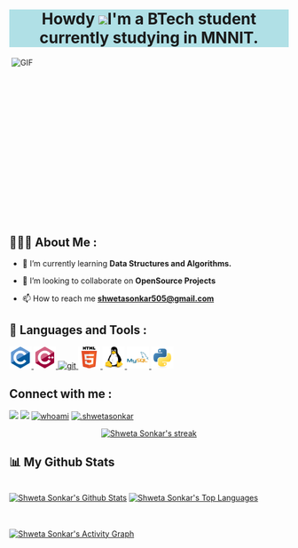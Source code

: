 <h1 align="center" style="background-color:powderblue;">Howdy <img src="https://raw.githubusercontent.com/MartinHeinz/MartinHeinz/master/wave.gif" width="30px>, I'm Shweta Sonkar ! !</h1>
<h3 align="center">I'm a BTech student currently studying in MNNIT.</h3>

<img align="right" alt="GIF" src="https://github.com/arsentieva/arsentieva/blob/main/code.gif?raw=true" width="500" height="320" />


## 👩🏻‍💻 About Me :
- 🌱 I’m currently learning **Data Structures and Algorithms.**

- 👯 I’m looking to collaborate on **OpenSource Projects**

- 📫 How to reach me **shwetasonkar505@gmail.com**


## 🚀 Languages and Tools :

<p align="left"> <a href="https://www.cprogramming.com/" target="_blank" rel="noreferrer"> <img src="https://raw.githubusercontent.com/devicons/devicon/master/icons/c/c-original.svg" alt="c" width="40" height="40"/> </a> <a href="https://www.w3schools.com/cpp/" target="_blank" rel="noreferrer"> <img src="https://raw.githubusercontent.com/devicons/devicon/master/icons/cplusplus/cplusplus-original.svg" alt="cplusplus" width="40" height="40"/> </a> <a href="https://git-scm.com/" target="_blank" rel="noreferrer"> <img src="https://www.vectorlogo.zone/logos/git-scm/git-scm-icon.svg" alt="git" width="40" height="40"/> </a> <a href="https://www.w3.org/html/" target="_blank" rel="noreferrer"> <img src="https://raw.githubusercontent.com/devicons/devicon/master/icons/html5/html5-original-wordmark.svg" alt="html5" width="40" height="40"/> </a> <a href="https://www.linux.org/" target="_blank" rel="noreferrer"> <img src="https://raw.githubusercontent.com/devicons/devicon/master/icons/linux/linux-original.svg" alt="linux" width="40" height="40"/> </a> <a href="https://www.mysql.com/" target="_blank" rel="noreferrer"> <img src="https://raw.githubusercontent.com/devicons/devicon/master/icons/mysql/mysql-original-wordmark.svg" alt="mysql" width="40" height="40"/> </a> <a href="https://www.python.org" target="_blank" rel="noreferrer"> <img src="https://raw.githubusercontent.com/devicons/devicon/master/icons/python/python-original.svg" alt="python" width="40" height="40"/> </a> </p>


## Connect with me :
<p align="left">

<a href = "https://www.linkedin.com/in/shweta-sonkar-184418211"><img src="https://img.icons8.com/fluent/48/000000/linkedin.png"/></a>
<a href = "https://twitter.com/@shwetasonkar505"><img src="https://img.icons8.com/fluent/48/000000/twitter.png"/></a>
<a href="https://discord.gg/whoami" target="blank"><img src="https://raw.githubusercontent.com/rahuldkjain/github-profile-readme-generator/master/src/images/icons/Social/discord.svg" alt="whoami" height="45" width="50" /></a> 
<a href="https://dev.to/.shwetasonkar" target="blank"><img src="https://raw.githubusercontent.com/rahuldkjain/github-profile-readme-generator/master/src/images/icons/Social/devto.svg" alt=".shwetasonkar" height="40" width="35" /></a>
</p>



<p align="center">
    <a href="https://github.com/shwetasonkar/github-readme-streak-stats">
        <img title="🔥 Get streak stats for your profile at git.io/streak-stats" alt="Shweta Sonkar's streak" src="https://github-readme-streak-stats.herokuapp.com/?user=shwetasonkar&theme=midnight-purple&hide_border=true&stroke=0000&background=060A0CD0"/>
    </a>
</p>

## 📊 My Github Stats

  <br/>
    <a href="https://github.com/shwetasonkar/github-readme-stats"><img alt="Shweta Sonkar's Github Stats" src="https://github-readme-stats.vercel.app/api?username=shwetasonkar&show_icons=true&count_private=true&theme=midnight-purple&hide_border=true&bg_color=0D1117" /></a>
  <a href="https://github.com/shwetasonkar/github-readme-stats"><img alt=" Shweta Sonkar's Top Languages" src="https://github-readme-stats.vercel.app/api/top-langs/?username=shwetasonkar&langs_count=8&count_private=true&layout=compact&theme=midnight-purple&hide_border=true&bg_color=0D1117" /></a>
  <br/>
  
  <br/>
<br/>

<a href="https://github.com/shwetasonkar/github-readme-activity-graph"><img alt=" Shweta Sonkar's Activity Graph" src="https://activity-graph.herokuapp.com/graph?username=shwetasonkar&theme=midnight-purple&bg_color=#800080&color=5BCDEC&line=5BCDEC&point=FFFFFF&hide_border=true" /></a>

<br/>
<br/>
  
